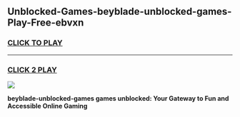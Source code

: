 
## Unblocked-Games-beyblade-unblocked-games-Play-Free-ebvxn
<h3>
<a href="https://premium76.site?title=beyblade-unblocked-games&ref=18A1">CLICK TO PLAY</a></h3>
<hr>

<h3>
<a href="https://premium76.site?title=beyblade-unblocked-games&ref=18A1">CLICK 2 PLAY</a>
  
</h3>

<a href="https://premium76.site?title=beyblade-unblocked-games&ref=18A1"><img src="https://clearcache.store/games.png"></a>


**beyblade-unblocked-games games unblocked: Your Gateway to Fun and Accessible Online Gaming**
